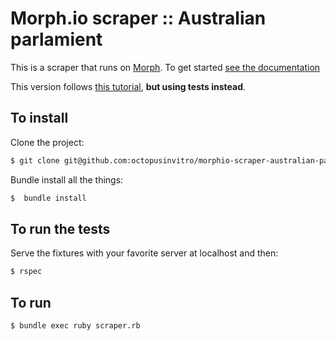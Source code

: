 # Morph.io scraper :: Australian parlamient

This is a scraper that runs on [Morph](https://morph.io). To get started [see the documentation](https://morph.io/documentation)

This version follows [this tutorial](https://www.openaustraliafoundation.org.au/tag/ruby-web-scraping-tutorial-on-morph-io/), **but using tests instead**.


## To install

Clone the project:

```bash
$ git clone git@github.com:octopusinvitro/morphio-scraper-australian-parliament.git
```

Bundle install all the things:

```bash
$  bundle install
```


## To run the tests

Serve the fixtures with your favorite server at localhost and then:

```bash
$ rspec
```


## To run

```bash
$ bundle exec ruby scraper.rb
```
